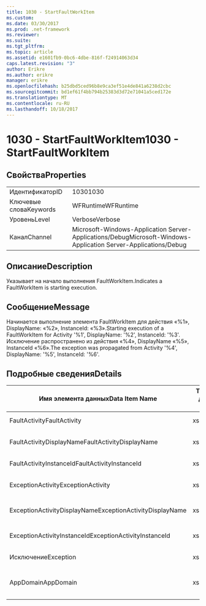 ```yaml
---
title: 1030 - StartFaultWorkItem
ms.custom: 
ms.date: 03/30/2017
ms.prod: .net-framework
ms.reviewer: 
ms.suite: 
ms.tgt_pltfrm: 
ms.topic: article
ms.assetid: e1601fb9-0bc6-4dbe-816f-f24914063d34
caps.latest.revision: "3"
author: Erikre
ms.author: erikre
manager: erikre
ms.openlocfilehash: b25dbd5ced96b8e9ca3ef51e4de841a6238d2cbc
ms.sourcegitcommit: bd1ef61f4bb794b25383d3d72e71041a5ced172e
ms.translationtype: MT
ms.contentlocale: ru-RU
ms.lasthandoff: 10/18/2017
---
```

# <a name="1030---startfaultworkitem"></a><span data-ttu-id="c7941-102">1030 - StartFaultWorkItem</span><span class="sxs-lookup"><span data-stu-id="c7941-102">1030 - StartFaultWorkItem</span></span>
## <a name="properties"></a><span data-ttu-id="c7941-103">Свойства</span><span class="sxs-lookup"><span data-stu-id="c7941-103">Properties</span></span>  
  
|||  
|-|-|  
|<span data-ttu-id="c7941-104">Идентификатор</span><span class="sxs-lookup"><span data-stu-id="c7941-104">ID</span></span>|<span data-ttu-id="c7941-105">1030</span><span class="sxs-lookup"><span data-stu-id="c7941-105">1030</span></span>|  
|<span data-ttu-id="c7941-106">Ключевые слова</span><span class="sxs-lookup"><span data-stu-id="c7941-106">Keywords</span></span>|<span data-ttu-id="c7941-107">WFRuntime</span><span class="sxs-lookup"><span data-stu-id="c7941-107">WFRuntime</span></span>|  
|<span data-ttu-id="c7941-108">Уровень</span><span class="sxs-lookup"><span data-stu-id="c7941-108">Level</span></span>|<span data-ttu-id="c7941-109">Verbose</span><span class="sxs-lookup"><span data-stu-id="c7941-109">Verbose</span></span>|  
|<span data-ttu-id="c7941-110">Канал</span><span class="sxs-lookup"><span data-stu-id="c7941-110">Channel</span></span>|<span data-ttu-id="c7941-111">Microsoft-Windows-Application Server-Applications/Debug</span><span class="sxs-lookup"><span data-stu-id="c7941-111">Microsoft-Windows-Application Server-Applications/Debug</span></span>|  
  
## <a name="description"></a><span data-ttu-id="c7941-112">Описание</span><span class="sxs-lookup"><span data-stu-id="c7941-112">Description</span></span>  
 <span data-ttu-id="c7941-113">Указывает на начало выполнения FaultWorkItem.</span><span class="sxs-lookup"><span data-stu-id="c7941-113">Indicates a FaultWorkItem is starting execution.</span></span>  
  
## <a name="message"></a><span data-ttu-id="c7941-114">Сообщение</span><span class="sxs-lookup"><span data-stu-id="c7941-114">Message</span></span>  
 <span data-ttu-id="c7941-115">Начинается выполнение элемента FaultWorkItem для действия «%1», DisplayName: «%2», InstanceId: «%3».</span><span class="sxs-lookup"><span data-stu-id="c7941-115">Starting execution of a FaultWorkItem for Activity '%1', DisplayName: '%2', InstanceId: '%3'.</span></span>  <span data-ttu-id="c7941-116">Исключение распространено из действия «%4», DisplayName «%5», InstanceId «%6».</span><span class="sxs-lookup"><span data-stu-id="c7941-116">The exception was propagated from Activity '%4', DisplayName: '%5', InstanceId: '%6'.</span></span>  
  
## <a name="details"></a><span data-ttu-id="c7941-117">Подробные сведения</span><span class="sxs-lookup"><span data-stu-id="c7941-117">Details</span></span>  
  
|<span data-ttu-id="c7941-118">Имя элемента данных</span><span class="sxs-lookup"><span data-stu-id="c7941-118">Data Item Name</span></span>|<span data-ttu-id="c7941-119">Тип элемента данных</span><span class="sxs-lookup"><span data-stu-id="c7941-119">Data Item Type</span></span>|<span data-ttu-id="c7941-120">Описание</span><span class="sxs-lookup"><span data-stu-id="c7941-120">Description</span></span>|  
|--------------------|--------------------|-----------------|  
|<span data-ttu-id="c7941-121">FaultActivity</span><span class="sxs-lookup"><span data-stu-id="c7941-121">FaultActivity</span></span>|<span data-ttu-id="c7941-122">xs:string</span><span class="sxs-lookup"><span data-stu-id="c7941-122">xs:string</span></span>|<span data-ttu-id="c7941-123">Имя типа действия с ошибкой.</span><span class="sxs-lookup"><span data-stu-id="c7941-123">The type name of the fault activity.</span></span>|  
|<span data-ttu-id="c7941-124">FaultActivityDisplayName</span><span class="sxs-lookup"><span data-stu-id="c7941-124">FaultActivityDisplayName</span></span>|<span data-ttu-id="c7941-125">xs:string</span><span class="sxs-lookup"><span data-stu-id="c7941-125">xs:string</span></span>|<span data-ttu-id="c7941-126">Отображаемое имя действия с ошибкой.</span><span class="sxs-lookup"><span data-stu-id="c7941-126">The display name of the fault activity.</span></span>|  
|<span data-ttu-id="c7941-127">FaultActivityInstanceId</span><span class="sxs-lookup"><span data-stu-id="c7941-127">FaultActivityInstanceId</span></span>|<span data-ttu-id="c7941-128">xs:string</span><span class="sxs-lookup"><span data-stu-id="c7941-128">xs:string</span></span>|<span data-ttu-id="c7941-129">Идентификатор экземпляра действия с ошибкой.</span><span class="sxs-lookup"><span data-stu-id="c7941-129">The instance id of the fault activity.</span></span>|  
|<span data-ttu-id="c7941-130">ExceptionActivity</span><span class="sxs-lookup"><span data-stu-id="c7941-130">ExceptionActivity</span></span>|<span data-ttu-id="c7941-131">xs:string</span><span class="sxs-lookup"><span data-stu-id="c7941-131">xs:string</span></span>|<span data-ttu-id="c7941-132">Имя типа действия, вызвавшего исключение.</span><span class="sxs-lookup"><span data-stu-id="c7941-132">The type name of the activity that threw the exception.</span></span>|  
|<span data-ttu-id="c7941-133">ExceptionActivityDisplayName</span><span class="sxs-lookup"><span data-stu-id="c7941-133">ExceptionActivityDisplayName</span></span>|<span data-ttu-id="c7941-134">xs:string</span><span class="sxs-lookup"><span data-stu-id="c7941-134">xs:string</span></span>|<span data-ttu-id="c7941-135">Отображаемое имя действия, вызвавшего исключение.</span><span class="sxs-lookup"><span data-stu-id="c7941-135">The display name of the activity that threw the exception.</span></span>|  
|<span data-ttu-id="c7941-136">ExceptionActivityInstanceId</span><span class="sxs-lookup"><span data-stu-id="c7941-136">ExceptionActivityInstanceId</span></span>|<span data-ttu-id="c7941-137">xs:string</span><span class="sxs-lookup"><span data-stu-id="c7941-137">xs:string</span></span>|<span data-ttu-id="c7941-138">Идентификатор экземпляра действия, вызвавшего исключение.</span><span class="sxs-lookup"><span data-stu-id="c7941-138">The instance id of the activity that threw the exception.</span></span>|  
|<span data-ttu-id="c7941-139">Исключение</span><span class="sxs-lookup"><span data-stu-id="c7941-139">Exception</span></span>|<span data-ttu-id="c7941-140">xs:string</span><span class="sxs-lookup"><span data-stu-id="c7941-140">xs:string</span></span>|<span data-ttu-id="c7941-141">Сведения об исключении</span><span class="sxs-lookup"><span data-stu-id="c7941-141">The exception details for the exception</span></span>|  
|<span data-ttu-id="c7941-142">AppDomain</span><span class="sxs-lookup"><span data-stu-id="c7941-142">AppDomain</span></span>|<span data-ttu-id="c7941-143">xs:string</span><span class="sxs-lookup"><span data-stu-id="c7941-143">xs:string</span></span>|<span data-ttu-id="c7941-144">Строка, возвращаемая AppDomain.CurrentDomain.FriendlyName.</span><span class="sxs-lookup"><span data-stu-id="c7941-144">The string returned by AppDomain.CurrentDomain.FriendlyName.</span></span>|
